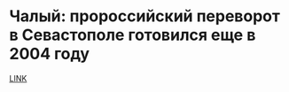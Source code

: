 # Чалый: пророссийский переворот в Севастополе готовился еще в 2004 году



[LINK](https://varlamov.ru/2245640.html)